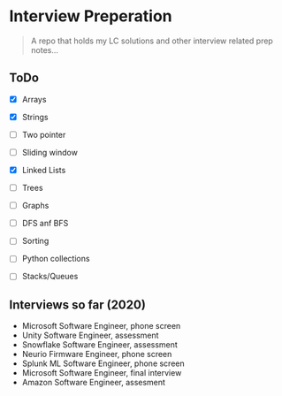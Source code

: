 # Interview Preperation
> A repo that holds my LC solutions and other interview related prep notes...

## ToDo
- [x] Arrays
- [x] Strings
- [ ] Two pointer
- [ ] Sliding window
- [x] Linked Lists
- [ ] Trees
- [ ] Graphs
- [ ] DFS anf BFS
- [ ] Sorting
- [ ] Python collections
- [ ] Stacks/Queues


## Interviews so far (2020)
- Microsoft Software Engineer, phone screen
- Unity Software Engineer, assessment
- Snowflake Software Engineer, assessment
- Neurio Firmware Engineer, phone screen
- Splunk ML Software Engineer, phone screen
- Microsoft Software Engineer, final interview
- Amazon Software Engineer, assesment

